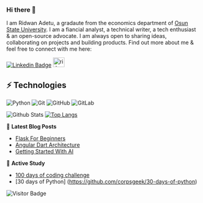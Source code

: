 ### Hi there 👋

<!--
**corpsgeek/corpsgeek** is a ✨ _special_ ✨ repository because its `README.md` (this file) appears on your GitHub profile.

Here are some ideas to get you started:

- 🔭 I’m currently working on ...
- 🌱 I’m currently learning ...
- 👯 I’m looking to collaborate on ...
- 🤔 I’m looking for help with ...
- 💬 Ask me about ...
- 📫 How to reach me: ...
- 😄 Pronouns: ...
- ⚡ Fun fact: ...
-->


I am Ridwan Adetu, a gradaute from the economics department of [Osun State University](http://www.uniosun.edu.ng/). I am a fiancial analyst, a technical writer, a tech enthusiast & an open-source advocate. I am always open to sharing ideas, collaborating on projects and building products. Find out more about me & feel free to connect with me here:

[![Linkedin Badge](https://img.shields.io/badge/-corpsgeek-red?style=flat-square&logo=Linkedin&logoColor=white&link=https://www.linkedin.com/in/ridwan-adetu/)](https://www.linkedin.com/in/ridwan-adetu/)
<a href="https://www.section.io/engineering-education/authors/adetu-ridwan/">
  <img src="https://www.vectorlogo.zone/logos/sectionio/sectionio-ar21.svg" alt="ridwan adetu's Section Profile" height="25" width="30">
</a>


## ⚡ Technologies

![Python](https://img.shields.io/badge/-Python-black?style=flat-square&logo=Python)
![Git](https://img.shields.io/badge/-Flask-black?style=flat-square&logo=flask)
![GitHub](https://img.shields.io/badge/-GitHub-181717?style=flat-square&logo=github)
![GitLab](https://img.shields.io/badge/-GitLab-FCA121?style=flat-square&logo=gitlab)

![Github Stats](https://github-readme-stats.vercel.app/api?username=corpsgeek&show_icons=true)
[![Top Langs](https://github-readme-stats.vercel.app/api/top-langs/?username=corpsgeek&hide=css)](https://github.com/corpsgeek/github-readme-stats)


📜 **Latest Blog Posts**
<!-- BLOG-POST-LIST:START -->
- [Flask For Beginners](https://www.section.io/engineering-education/complete-guide-on-installing-flask-for-beginners/)
- [Angular Dart Architecture](https://hackernoon.com/angular-dart-architecture-4bf1f4265c5e)
- [Getting Started With AI](https://hackernoon.com/the-ideal-introduction-to-getting-started-with-strong-and-weak-ai-part-1-x26fd3040)
<!-- BLOG-POST-LIST:END -->

📕 **Active Study**
<!-- Study repo:START -->
- [100 days of coding challenge](https://github.com/corpsgeek/100-days-of-code)
- [30 days of Python] (https://github.com/corpsgeek/30-days-of-python)
<!-- Study repo:END -->

![Visitor Badge](https://visitor-badge.laobi.icu/badge?page_id=corpsgeek.corpsgeek)

